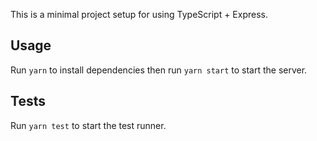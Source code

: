 This is a minimal project setup for using TypeScript + Express.

## Usage

Run `yarn` to install dependencies then run `yarn start` to start the server.

## Tests

Run `yarn test` to start the test runner.
